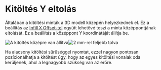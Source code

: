 # Kitöltés Y eltolás

Általában a kitöltési minták a 3D modell közepén helyezkednek el. Ez a beállítás az [Infill X Offset-tel](infill_offset_x.md) együtt lehetővé teszi a minta középpontjának eltolását. Ez a beállítás a középpont Y koordinátáját állítja be.

<!--screenshot {
"image_path": "infill_offset_xy_0.png",
"models": [
    {
        "script": "hexagonal_prism.scad",
        "transformation": ["scale(0.5)"]
    }
],
"camera_position": [0, 0, 90],
"settings": {
    "top_layers": 0,
    "infill_pattern": "triangles",
    "infill_offset_x": 0
},
"colours": 64
}-->

<!--screenshot {
"image_path": "infill_offset_y_2.png",
"models": [
    {
        "script": "hexagonal_prism.scad",
        "transformation": ["scale(0.5)"]
    }
],
"camera_position": [0, 0, 90],
"settings": {
    "top_layers": 0,
    "infill_pattern": "triangles",
    "infill_offset_y": 2
},
"colours": 64
}-->

![A kitöltés középre van állítva](../images/infill_offset_xy_0.png)![2 mm-rel feljebb tolva](../images/infill_offset_y_2.png)

Ha alacsony kitöltési sűrűséggel nyomtat, ezzel nagyon pontosan pozícionálhatja a kitöltést úgy, hogy az egyes kitöltési vonalak oda kerüljenek, ahol a legnagyobb szükség van az erőre.
